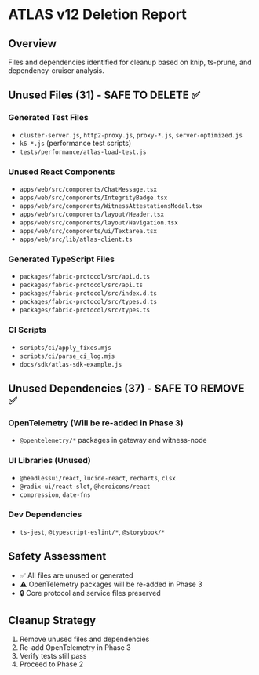 # ATLAS v12 Deletion Report

## Overview
Files and dependencies identified for cleanup based on knip, ts-prune, and dependency-cruiser analysis.

## Unused Files (31) - SAFE TO DELETE ✅

### Generated Test Files
- `cluster-server.js`, `http2-proxy.js`, `proxy-*.js`, `server-optimized.js`
- `k6-*.js` (performance test scripts)
- `tests/performance/atlas-load-test.js`

### Unused React Components
- `apps/web/src/components/ChatMessage.tsx`
- `apps/web/src/components/IntegrityBadge.tsx`
- `apps/web/src/components/WitnessAttestationsModal.tsx`
- `apps/web/src/components/layout/Header.tsx`
- `apps/web/src/components/layout/Navigation.tsx`
- `apps/web/src/components/ui/Textarea.tsx`
- `apps/web/src/lib/atlas-client.ts`

### Generated TypeScript Files
- `packages/fabric-protocol/src/api.d.ts`
- `packages/fabric-protocol/src/api.ts`
- `packages/fabric-protocol/src/index.d.ts`
- `packages/fabric-protocol/src/types.d.ts`
- `packages/fabric-protocol/src/types.ts`

### CI Scripts
- `scripts/ci/apply_fixes.mjs`
- `scripts/ci/parse_ci_log.mjs`
- `docs/sdk/atlas-sdk-example.js`

## Unused Dependencies (37) - SAFE TO REMOVE ✅

### OpenTelemetry (Will be re-added in Phase 3)
- `@opentelemetry/*` packages in gateway and witness-node

### UI Libraries (Unused)
- `@headlessui/react`, `lucide-react`, `recharts`, `clsx`
- `@radix-ui/react-slot`, `@heroicons/react`
- `compression`, `date-fns`

### Dev Dependencies
- `ts-jest`, `@typescript-eslint/*`, `@storybook/*`

## Safety Assessment
- ✅ All files are unused or generated
- ⚠️ OpenTelemetry packages will be re-added in Phase 3
- 🔒 Core protocol and service files preserved

## Cleanup Strategy
1. Remove unused files and dependencies
2. Re-add OpenTelemetry in Phase 3
3. Verify tests still pass
4. Proceed to Phase 2